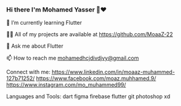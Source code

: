 ### Hi there  I'm Mohamed Yasser 👋❤️


🌱 I’m currently learning Flutter

👨‍💻 All of my projects are available at https://github.com/MoaaZ-22

💬 Ask me about Flutter

📫 How to reach me mohamedhcjdivdjvy@gmail.com

Connect with me:
https://www.linkedin.com/in/moaaz-muhammed-127b71252/ https://www.facebook.com/moaz.muhhamed.9/ https://www.instagram.com/mo_muhammed99/

Languages and Tools:
dart figma firebase flutter git photoshop xd
